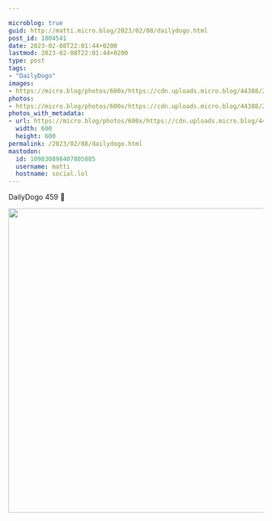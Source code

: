 ```yaml
---

microblog: true
guid: http://matti.micro.blog/2023/02/08/dailydogo.html
post_id: 1804541
date: 2023-02-08T22:01:44+0200
lastmod: 2023-02-08T22:01:44+0200
type: post
tags:
- "DailyDogo"
images:
- https://micro.blog/photos/600x/https://cdn.uploads.micro.blog/44388/2023/04d7374b04.jpg
photos:
- https://micro.blog/photos/600x/https://cdn.uploads.micro.blog/44388/2023/04d7374b04.jpg
photos_with_metadata:
- url: https://micro.blog/photos/600x/https://cdn.uploads.micro.blog/44388/2023/04d7374b04.jpg
  width: 600
  height: 600
permalink: /2023/02/08/dailydogo.html
mastodon:
  id: 109830898407805885
  username: matti
  hostname: social.lol
---
```

DailyDogo 459 🐶

<img src="/media/uploads/2023/04d7374b04.jpg" width="600" height="600" alt="" />
